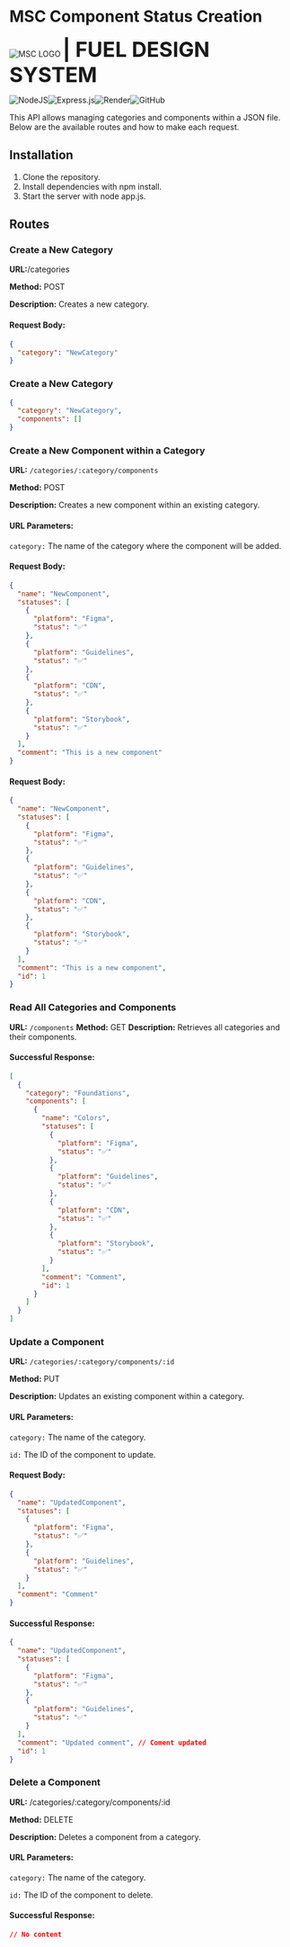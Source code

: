 # MSC Component Status Creation

![MSC LOGO](https://adrianmsc.github.io/msc-tailwind-theme/assets/msc-logo.svg) <span style="font-size:2.3rem">**| FUEL DESIGN SYSTEM**</span>

![NodeJS](https://img.shields.io/badge/node.js-6DA55F?style=for-the-badge&logo=node.js&logoColor=white)![Express.js](https://img.shields.io/badge/express.js-%23404d59.svg?style=for-the-badge&logo=express&logoColor=%2361DAFB)![Render](https://adrianmsc.github.io/msc-tailwind-theme/assets/Render.svg)![GitHub](https://img.shields.io/badge/github-%23121011.svg?style=for-the-badge&logo=github&logoColor=white)

This API allows managing categories and components within a JSON file. Below are the available routes and how to make each request.

## Installation

<ol>
    <li>Clone the repository.</li>
    <li>Install dependencies with npm install.</li>
    <li>Start the server with node app.js.</li> 
</ol>

## Routes

### Create a New Category

**URL:**/categories

**Method:** POST

**Description:** Creates a new category.

#### Request Body:

```json
{
  "category": "NewCategory"
}
```

### Create a New Category

```json
{
  "category": "NewCategory",
  "components": []
}
```

### Create a New Component within a Category

**URL:** `/categories/:category/components`

**Method:** POST

**Description:** Creates a new component within an existing category.

#### URL Parameters:

`category:` The name of the category where the component will be added.

#### Request Body:

```json
{
  "name": "NewComponent",
  "statuses": [
    {
      "platform": "Figma",
      "status": "✅"
    },
    {
      "platform": "Guidelines",
      "status": "✅"
    },
    {
      "platform": "CDN",
      "status": "✅"
    },
    {
      "platform": "Storybook",
      "status": "✅"
    }
  ],
  "comment": "This is a new component"
}
```

#### Request Body:

```json
{
  "name": "NewComponent",
  "statuses": [
    {
      "platform": "Figma",
      "status": "✅"
    },
    {
      "platform": "Guidelines",
      "status": "✅"
    },
    {
      "platform": "CDN",
      "status": "✅"
    },
    {
      "platform": "Storybook",
      "status": "✅"
    }
  ],
  "comment": "This is a new component",
  "id": 1
}
```

### Read All Categories and Components

**URL:** `/components`
**Method:** GET
**Description:** Retrieves all categories and their components.

#### Successful Response:

```json
[
  {
    "category": "Foundations",
    "components": [
      {
        "name": "Colors",
        "statuses": [
          {
            "platform": "Figma",
            "status": "✅"
          },
          {
            "platform": "Guidelines",
            "status": "✅"
          },
          {
            "platform": "CDN",
            "status": "✅"
          },
          {
            "platform": "Storybook",
            "status": "✅"
          }
        ],
        "comment": "Comment",
        "id": 1
      }
    ]
  }
]
```

### Update a Component

**URL:** `/categories/:category/components/:id`

**Method:** PUT

**Description:** Updates an existing component within a category.

#### URL Parameters:

`category:` The name of the category.

`id:` The ID of the component to update.

#### Request Body:

```json
{
  "name": "UpdatedComponent",
  "statuses": [
    {
      "platform": "Figma",
      "status": "✅"
    },
    {
      "platform": "Guidelines",
      "status": "✅"
    }
  ],
  "comment": "Comment"
}
```

#### Successful Response:

```json
{
  "name": "UpdatedComponent",
  "statuses": [
    {
      "platform": "Figma",
      "status": "✅"
    },
    {
      "platform": "Guidelines",
      "status": "✅"
    }
  ],
  "comment": "Updated comment", // Coment updated
  "id": 1
}
```

### Delete a Component

**URL:** /categories/:category/components/:id

**Method:** DELETE

**Description:** Deletes a component from a category.

#### URL Parameters:

`category:` The name of the category.

`id:` The ID of the component to delete.

#### Successful Response:

```json
// No content
```

